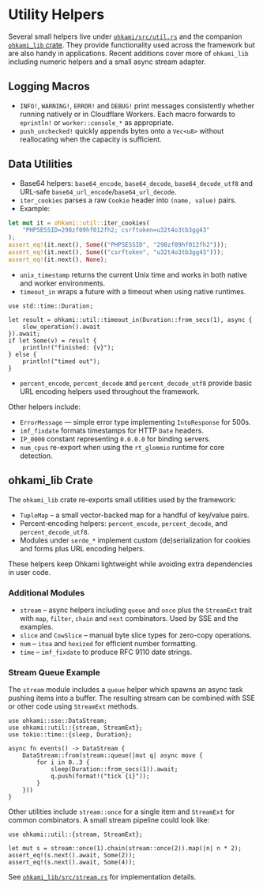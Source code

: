 # Utility Helpers

Several small helpers live under
[`ohkami/src/util.rs`](../ohkami-0.24/ohkami/src/util.rs) and the companion
[`ohkami_lib` crate](../ohkami-0.24/ohkami_lib).
They provide functionality used across the framework but are also handy in
applications. Recent additions cover more of `ohkami_lib` including numeric
helpers and a small async stream adapter.

## Logging Macros

- `INFO!`, `WARNING!`, `ERROR!` and `DEBUG!` print messages consistently whether
  running natively or in Cloudflare Workers. Each macro forwards to `eprintln!`
  or `worker::console_*` as appropriate.
- `push_unchecked!` quickly appends bytes onto a `Vec<u8>` without reallocating
  when the capacity is sufficient.

## Data Utilities

- Base64 helpers: `base64_encode`, `base64_decode`, `base64_decode_utf8` and
  URL‑safe `base64_url_encode`/`base64_url_decode`.
- `iter_cookies` parses a raw `Cookie` header into `(name, value)` pairs.
- Example:
```rust
let mut it = ohkami::util::iter_cookies(
    "PHPSESSID=298zf09hf012fh2; csrftoken=u32t4o3tb3gg43"
);
assert_eq!(it.next(), Some(("PHPSESSID", "298zf09hf012fh2")));
assert_eq!(it.next(), Some(("csrftoken", "u32t4o3tb3gg43")));
assert_eq!(it.next(), None);
```
- `unix_timestamp` returns the current Unix time and works in both native and
  worker environments.
- `timeout_in` wraps a future with a timeout when using native runtimes.
```rust,no_run
use std::time::Duration;

let result = ohkami::util::timeout_in(Duration::from_secs(1), async {
    slow_operation().await
}).await;
if let Some(v) = result {
    println!("finished: {v}");
} else {
    println!("timed out");
}
```
- `percent_encode`, `percent_decode` and `percent_decode_utf8` provide basic URL
  encoding helpers used throughout the framework.

Other helpers include:

- `ErrorMessage` — simple error type implementing `IntoResponse` for 500s.
- `imf_fixdate` formats timestamps for HTTP `Date` headers.
- `IP_0000` constant representing `0.0.0.0` for binding servers.
- `num_cpus` re-export when using the `rt_glommio` runtime for core detection.

## ohkami_lib Crate

The `ohkami_lib` crate re-exports small utilities used by the framework:

- `TupleMap` – a small vector-backed map for a handful of key/value pairs.
- Percent‑encoding helpers: `percent_encode`, `percent_decode`, and `percent_decode_utf8`.
- Modules under `serde_*` implement custom (de)serialization for cookies and
  forms plus URL encoding helpers.

These helpers keep Ohkami lightweight while avoiding extra dependencies in user code.

### Additional Modules

- `stream` – async helpers including `queue` and `once` plus the `StreamExt` trait
  with `map`, `filter`, `chain` and `next` combinators. Used by SSE and the
  examples.
- `slice` and `CowSlice` – manual byte slice types for zero-copy operations.
- `num` – `itoa` and `hexized` for efficient number formatting.
- `time` – `imf_fixdate` to produce RFC 9110 date strings.

### Stream Queue Example

The `stream` module includes a `queue` helper which spawns an async task pushing
items into a buffer. The resulting stream can be combined with SSE or other
code using `StreamExt` methods.

```rust,no_run
use ohkami::sse::DataStream;
use ohkami::util::{stream, StreamExt};
use tokio::time::{sleep, Duration};

async fn events() -> DataStream {
    DataStream::from(stream::queue(|mut q| async move {
        for i in 0..3 {
            sleep(Duration::from_secs(1)).await;
            q.push(format!("tick {i}"));
        }
    }))
}
```

Other utilities include `stream::once` for a single item and `StreamExt` for
common combinators. A small stream pipeline could look like:

```rust,no_run
use ohkami::util::{stream, StreamExt};

let mut s = stream::once(1).chain(stream::once(2)).map(|n| n * 2);
assert_eq!(s.next().await, Some(2));
assert_eq!(s.next().await, Some(4));
```

See [`ohkami_lib/src/stream.rs`](../ohkami-0.24/ohkami_lib/src/stream.rs) for
implementation details.
